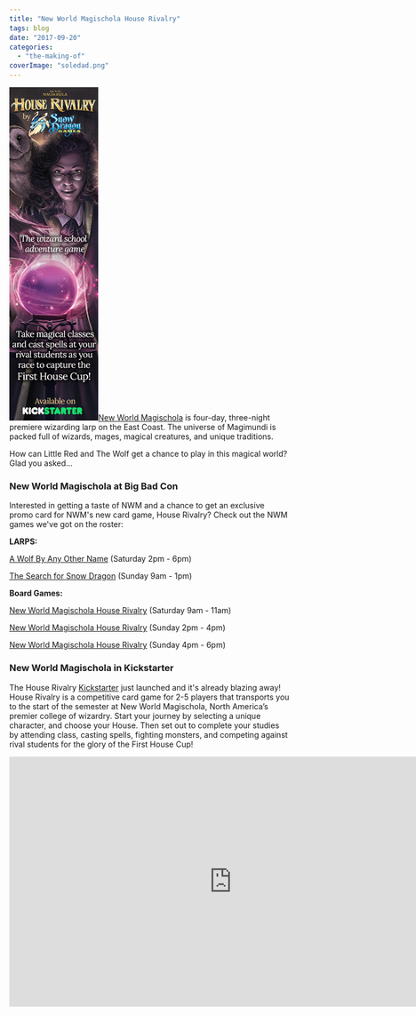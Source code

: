 ```yaml
---
title: "New World Magischola House Rivalry"
tags: blog
date: "2017-09-20"
categories: 
  - "the-making-of"
coverImage: "soledad.png"
---
```


[![soledad long](images/soledad-long.png)](https://www.bigbadcon.com/wp-content/uploads/2017/09/soledad-long.png)[New World Magischola](https://magischola.com/) is four-day, three-night premiere wizarding larp on the East Coast. The universe of Magimundi is packed full of wizards, mages, magical creatures, and unique traditions.

How can Little Red and The Wolf get a chance to play in this magical world? Glad you asked...

### New World Magischola at Big Bad Con

Interested in getting a taste of NWM and a chance to get an exclusive promo card for NWM's new card game, House Rivalry? Check out the NWM games we've got on the roster:

**LARPS:**

[A Wolf By Any Other Name](https://www.bigbadcon.com/events/a-wolf-by-any-other-name/ "A Wolf By Any Other Name") (Saturday 2pm - 6pm)

[The Search for Snow Dragon](https://www.bigbadcon.com/events/the-search-for-snow-dragon/ "The Search for Snow Dragon") (Sunday 9am - 1pm)

**Board Games:**

[New World Magischola House Rivalry](https://www.bigbadcon.com/events/new-world-magischola-house-rivalry/ "New World Magischola House Rivalry") (Saturday 9am - 11am)

[New World Magischola House Rivalry](https://www.bigbadcon.com/events/new-world-magischola-house-rivalry-2/ "New World Magischola House Rivalry") (Sunday 2pm - 4pm)

[New World Magischola House Rivalry](https://www.bigbadcon.com/events/new-world-magischola-house-rivalry-3/ "New World Magischola House Rivalry") (Sunday 4pm - 6pm)

### New World Magischola in Kickstarter

The House Rivalry [Kickstarter](https://www.kickstarter.com/projects/nwmagischola/new-world-magischola-house-rivalry-wizard-school-b) just launched and it's already blazing away! House Rivalry is a competitive card game for 2-5 players that transports you to the start of the semester at New World Magischola, North America’s premier college of wizardry. Start your journey by selecting a unique character, and choose your House. Then set out to complete your studies by attending class, casting spells, fighting monsters, and competing against rival students for the glory of the First House Cup!

<iframe src="https://www.kickstarter.com/projects/nwmagischola/new-world-magischola-house-rivalry-wizard-school-b/widget/video.html" width="800" height="450" frameborder="0" scrolling="no"></iframe>
